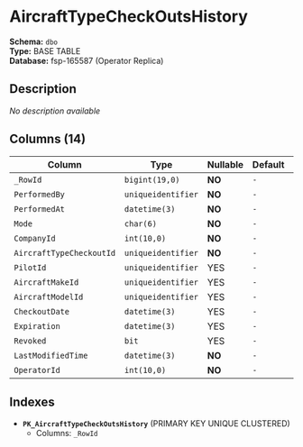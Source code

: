 # AircraftTypeCheckOutsHistory

**Schema:** `dbo`  
**Type:** BASE TABLE  
**Database:** fsp-165587 (Operator Replica)

## Description

*No description available*

## Columns (14)

| Column | Type | Nullable | Default | Keys | Description |
|--------|------|----------|---------|------|-------------|
| `_RowId` | `bigint(19,0)` | **NO** | `-` | PK | - |
| `PerformedBy` | `uniqueidentifier` | **NO** | `-` | - | - |
| `PerformedAt` | `datetime(3)` | **NO** | `-` | - | - |
| `Mode` | `char(6)` | **NO** | `-` | - | - |
| `CompanyId` | `int(10,0)` | **NO** | `-` | - | - |
| `AircraftTypeCheckoutId` | `uniqueidentifier` | **NO** | `-` | - | - |
| `PilotId` | `uniqueidentifier` | YES | `-` | - | - |
| `AircraftMakeId` | `uniqueidentifier` | YES | `-` | - | - |
| `AircraftModelId` | `uniqueidentifier` | YES | `-` | - | - |
| `CheckoutDate` | `datetime(3)` | YES | `-` | - | - |
| `Expiration` | `datetime(3)` | YES | `-` | - | - |
| `Revoked` | `bit` | YES | `-` | - | - |
| `LastModifiedTime` | `datetime(3)` | **NO** | `-` | - | - |
| `OperatorId` | `int(10,0)` | **NO** | `-` | - | - |

## Indexes

- **`PK_AircraftTypeCheckOutsHistory`** (PRIMARY KEY UNIQUE CLUSTERED)
  - Columns: `_RowId`
